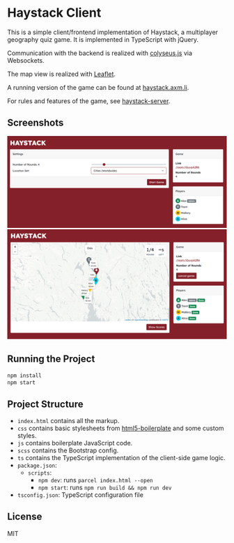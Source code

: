 # Haystack Client

This is a simple client/frontend implementation of Haystack, a multiplayer 
geography quiz game. It is implemented in TypeScript with jQuery.

Communication with the backend is realized with 
[colyseus.js](https://docs.colyseus.io/colyseus/getting-started/javascript-client/) via Websockets.

The map view is realized with [Leaflet](https://github.com/Leaflet/Leaflet).

A running version of the game can be found at [haystack.axm.li](https://haystack.axm.li/).

For rules and features of the game, see 
[haystack-server](https://github.com/alex2702/haystack-server#game-logic-and-features).

## Screenshots

![Lobby](/screenshot_lobby.png "Lobby")
![Solution of a Round](/screenshot_result.png "Solution of a Round")

## Running the Project

```
npm install
npm start
```

## Project Structure

- `index.html` contains all the markup.
- `css` contains basic stylesheets from [html5-boilerplate](https://github.com/h5bp/html5-boilerplate) and some custom styles.
- `js` contains boilerplate JavaScript code.
- `scss` contains the Bootstrap config.
- `ts` contains the TypeScript implementation of the client-side game logic.
- `package.json`:
    - `scripts`:
        - `npm dev`: runs `parcel index.html --open`
        - `npm start`: runs `npm run build && npm run dev`
- `tsconfig.json`: TypeScript configuration file

## License

MIT
